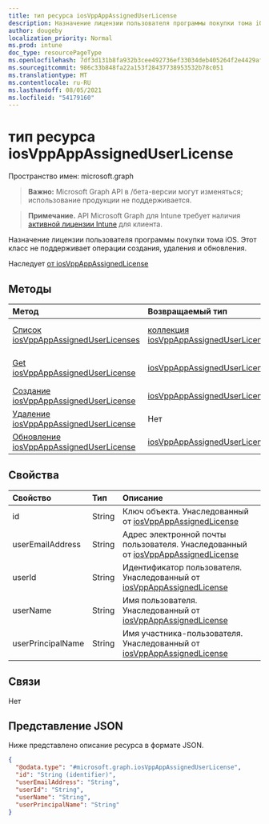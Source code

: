 ```yaml
---
title: тип ресурса iosVppAppAssignedUserLicense
description: Назначение лицензии пользователя программы покупки тома iOS. Этот класс не поддерживает операции создания, удаления и обновления.
author: dougeby
localization_priority: Normal
ms.prod: intune
doc_type: resourcePageType
ms.openlocfilehash: 7df3d131b8fa932b3cee492736ef33034deb405264f2e4429af8965656a4f22b
ms.sourcegitcommit: 986c33b848fa22a153f28437738953532b78c051
ms.translationtype: MT
ms.contentlocale: ru-RU
ms.lasthandoff: 08/05/2021
ms.locfileid: "54179160"
---
```

# <a name="iosvppappassigneduserlicense-resource-type"></a>тип ресурса iosVppAppAssignedUserLicense

Пространство имен: microsoft.graph

> **Важно:** Microsoft Graph API в /бета-версии могут изменяться; использование продукции не поддерживается.

> **Примечание.** API Microsoft Graph для Intune требует наличия [активной лицензии Intune](https://go.microsoft.com/fwlink/?linkid=839381) для клиента.

Назначение лицензии пользователя программы покупки тома iOS. Этот класс не поддерживает операции создания, удаления и обновления.


Наследует [от iosVppAppAssignedLicense](../resources/intune-apps-iosvppappassignedlicense.md)

## <a name="methods"></a>Методы
|Метод|Возвращаемый тип|Описание|
|:---|:---|:---|
|[Список iosVppAppAssignedUserLicenses](../api/intune-apps-iosvppappassigneduserlicense-list.md)|[коллекция iosVppAppAssignedUserLicense](../resources/intune-apps-iosvppappassigneduserlicense.md)|Список свойств и связей объектов [iosVppAppAssignedUserLicense.](../resources/intune-apps-iosvppappassigneduserlicense.md)|
|[Get iosVppAppAssignedUserLicense](../api/intune-apps-iosvppappassigneduserlicense-get.md)|[iosVppAppAssignedUserLicense](../resources/intune-apps-iosvppappassigneduserlicense.md)|Чтение свойств и связей объекта [iosVppAppAssignedUserLicense.](../resources/intune-apps-iosvppappassigneduserlicense.md)|
|[Создание iosVppAppAssignedUserLicense](../api/intune-apps-iosvppappassigneduserlicense-create.md)|[iosVppAppAssignedUserLicense](../resources/intune-apps-iosvppappassigneduserlicense.md)|Создайте новый [объект iosVppAppAssignedUserLicense.](../resources/intune-apps-iosvppappassigneduserlicense.md)|
|[Удаление iosVppAppAssignedUserLicense](../api/intune-apps-iosvppappassigneduserlicense-delete.md)|Нет|Удаляет [iosVppAppAssignedUserLicense](../resources/intune-apps-iosvppappassigneduserlicense.md).|
|[Обновление iosVppAppAssignedUserLicense](../api/intune-apps-iosvppappassigneduserlicense-update.md)|[iosVppAppAssignedUserLicense](../resources/intune-apps-iosvppappassigneduserlicense.md)|Обновление свойств объекта [iosVppAppAssignedUserLicense.](../resources/intune-apps-iosvppappassigneduserlicense.md)|

## <a name="properties"></a>Свойства
|Свойство|Тип|Описание|
|:---|:---|:---|
|id|String|Ключ объекта. Унаследованный от [iosVppAppAssignedLicense](../resources/intune-apps-iosvppappassignedlicense.md)|
|userEmailAddress|String|Адрес электронной почты пользователя. Унаследованный от [iosVppAppAssignedLicense](../resources/intune-apps-iosvppappassignedlicense.md)|
|userId|String|Идентификатор пользователя. Унаследованный от [iosVppAppAssignedLicense](../resources/intune-apps-iosvppappassignedlicense.md)|
|userName|String|Имя пользователя. Унаследованный от [iosVppAppAssignedLicense](../resources/intune-apps-iosvppappassignedlicense.md)|
|userPrincipalName|String|Имя участника-пользователя. Унаследованный от [iosVppAppAssignedLicense](../resources/intune-apps-iosvppappassignedlicense.md)|

## <a name="relationships"></a>Связи
Нет

## <a name="json-representation"></a>Представление JSON
Ниже представлено описание ресурса в формате JSON.
<!-- {
  "blockType": "resource",
  "keyProperty": "id",
  "@odata.type": "microsoft.graph.iosVppAppAssignedUserLicense"
}
-->
``` json
{
  "@odata.type": "#microsoft.graph.iosVppAppAssignedUserLicense",
  "id": "String (identifier)",
  "userEmailAddress": "String",
  "userId": "String",
  "userName": "String",
  "userPrincipalName": "String"
}
```




